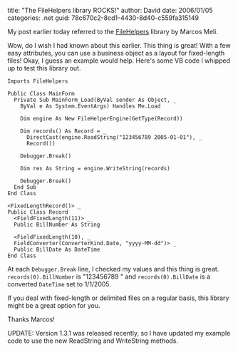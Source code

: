 
title: "The FileHelpers library ROCKS!"
author: David
date: 2006/01/05
categories: .net
guid: 78c670c2-8cd1-4430-8d40-c559fa315149

My post earlier today referred to the [FileHelpers](http://filehelpers.sourceforge.net/) library by Marcos Meli.

Wow, do I wish I had known about this earlier. This thing is great! With a few easy attributes, you can use a business object as a layout for fixed-length files! Okay, I guess an example would help. Here's some VB code I whipped up to test this library out.

    Imports FileHelpers

    Public Class MainForm
      Private Sub MainForm_Load(ByVal sender As Object, _
        ByVal e As System.EventArgs) Handles Me.Load 

        Dim engine As New FileHelperEngine(GetType(Record)) 

        Dim records() As Record = _
          DirectCast(engine.ReadString("123456789 2005-01-01"), _
          Record()) 

        Debugger.Break() 

        Dim res As String = engine.WriteString(records) 

        Debugger.Break()
      End Sub
    End Class

    <FixedLengthRecord()> _
    Public Class Record 
      <FieldFixedLength(11)> _
      Public BillNumber As String 

      <FieldFixedLength(10), _
      FieldConverter(ConverterKind.Date, "yyyy-MM-dd")> _
      Public BillDate As DateTime
    End Class

At each `Debugger.Break` line, I checked my values and this thing is great. `records(0).BillNumber` is "123456789  " and `records(0).BillDate` is a converted `DateTime` set to 1/1/2005.

If you deal with fixed-length or delimited files on a regular basis, this library might be a great option for you.

Thanks Marcos!

UPDATE: Version 1.3.1 was released recently, so I have updated my example code to use the new ReadString and WriteString methods.

